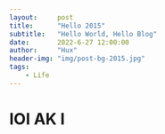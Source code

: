 ```yaml
---
layout:     post
title:      "Hello 2015"
subtitle:   "Hello World, Hello Blog"
date:       2022-6-27 12:00:00
author:     "Hux"
header-img: "img/post-bg-2015.jpg"
tags:
    - Life
---
```

# IOI AK I